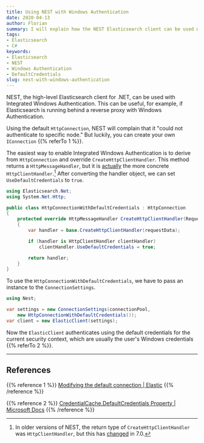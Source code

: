 ```yaml
---
title: Using NEST with Windows Authentication
date: 2020-04-13
author: Florian
summary: I will explain how the NEST Elasticsearch client can be used with Integrated Windows Authentication.
tags:
- Elasticsearch
- C#
keywords:
- Elasticsearch
- NEST
- Windows Authentication
- DefaultCredentials
slug: nest-with-windows-authentication
---
```


NEST, the high-level Elasticsearch client for .NET, can be used with Integrated Windows Authentication. This can be useful, for example, if Elasticsearch is running behind a reverse proxy with Windows Authentication.

Using the default `HttpConnection`, NEST will complain that it "could not authenticate to specific node." But luckily, you can create your own `IConnection` {{% referTo 1 %}}.

The easiest way to enable Integrated Windows Authentication is to derive from `HttpConnection` and override `CreateHttpClientHandler`. This method returns a `HttpMessageHandler`, but it is [actually](https://github.com/elastic/elasticsearch-net/blob/e423347a5e59d95bb5c933361f0ad7a715dbfa59/src/Elasticsearch.Net/Connection/HttpConnection.cs#L179) the more concrete `HttpClientHandler`.[^1] After converting the handler object, we can set `UseDefaultCredentials` to `true`.

[^1]: In older versions of NEST, the return type of `CreateHttpClientHandler` was `HttpClientHandler`, but this has [changed](https://github.com/elastic/elasticsearch-net/commit/cd854ff969160deb5859aad24ed45a712b17eab3) in 7.0.

```csharp
using Elasticsearch.Net;
using System.Net.Http;

public class HttpConnectionWithDefaultCredentials : HttpConnection
{
    protected override HttpMessageHandler CreateHttpClientHandler(RequestData requestData)
    {
        var handler = base.CreateHttpClientHandler(requestData);

        if (handler is HttpClientHandler clientHandler)
            clientHandler.UseDefaultCredentials = true;

        return handler;
    }
}
```

To use the `HttpConnectionWithDefaultCredentials`, we have to pass an instance to the `ConnectionSettings`.

```csharp
using Nest;

var settings = new ConnectionSettings(connectionPool,
    new HttpConnectionWithDefaultCredentials());
var client = new ElasticClient(settings);
```

Now the `ElasticClient` authenticates using the default credentials for the current security context, which are usually the user's Windows credentials {{% referTo 2 %}}.

---

## References

{{% reference 1 %}}
<a class="reference-source" rel="external" href="https://www.elastic.co/guide/en/elasticsearch/client/net-api/7.x/modifying-default-connection.html">Modifying the default connection | Elastic</a>
{{% /reference %}}

{{% reference 2 %}}
<a class="reference-source" rel="external" href="https://docs.microsoft.com/en-us/dotnet/api/system.net.credentialcache.defaultcredentials?view=netcore-3.1#remarks">CredentialCache.DefaultCredentials Property | Microsoft Docs</a>
{{% /reference %}}